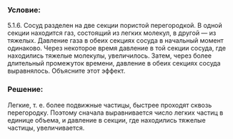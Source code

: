 ###  Условие:

$5.1.6.$ Сосуд разделен на две секции пористой перегородкой. В одной секции находится газ, состоящий из легких молекул, в другой — из тяжелых. Давление газа в обеих секциях сосуда в начальный момент одинаково. Через некоторое время давление в той секции сосуда, где находились тяжелые молекулы, увеличилось. Затем, через более длительный промежуток времени, давление в обеих секциях сосуда выравнялось. Объясните этот эффект.

###  Решение:

Легкие, т. е. более подвижные частицы, быстрее проходят сквозь перегородку. Поэтому сначала выравнивается число легких частиц в единице объема, и давление в секции, где находились тяжелые частицы, увеличивается.